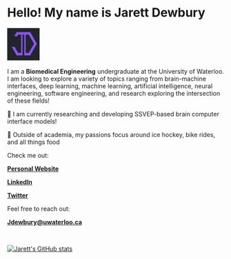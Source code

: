 # Hello! My name is Jarett Dewbury

<img src="Discord_logo.png" height=75px>

I am a **Biomedical Engineering** undergraduate at the University of Waterloo. 
I am looking to explore a variety of topics ranging from brain-machine interfaces, deep learning, machine learning, 
artificial intelligence, neural engineering, software engineering, and research exploring the intersection of these fields! 


🧠 I am currently researching and developing SSVEP-based brain computer interface models!


🏒 Outside of academia, my passions focus around ice hockey, bike rides, and all things food

Check me out:

[**Personal Website**](https://jarettdewbury.ca/)

[**LinkedIn**](https://www.linkedin.com/in/jarett-dewbury/) 

[**Twitter**](https://twitter.com/JarettDewbury)




Feel free to reach out:

[**Jdewbury@uwaterloo.ca**](mailto:jdewbury@uwaterloo.ca) 



<br>

[![Jarett's GitHub stats](https://github-readme-stats.vercel.app/api?username=jdewbury&show_icons=true&count_private=true&title_color=8262FF&icon_color=8262FF&text_color=AFA9C7&bg_color=282d31)](https://github.com/jdewbury/github-readme-stats)

